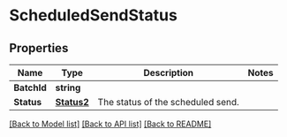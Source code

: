 # ScheduledSendStatus

## Properties

Name | Type | Description | Notes
------------ | ------------- | ------------- | -------------
**BatchId** | **string** |  |
**Status** | [**Status2**](Status2.md) | The status of the scheduled send. |

[[Back to Model list]](../README.md#documentation-for-models) [[Back to API list]](../README.md#documentation-for-api-endpoints) [[Back to README]](../README.md)


